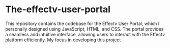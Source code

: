 # The-effectv-user-portal
This repository contains the codebase for the Effectv User Portal, which I personally designed using JavaScript, HTML, and CSS. The portal provides a seamless and intuitive interface, allowing users to interact with the Effectv platform efficiently. My focus in developing this project
